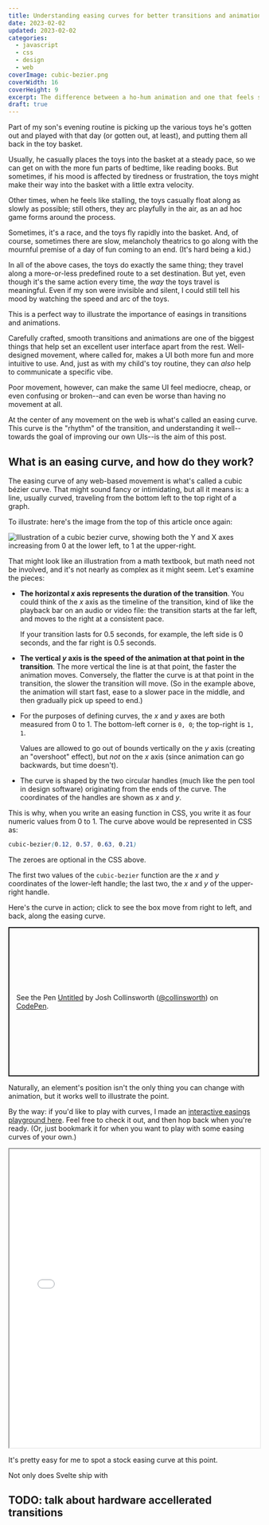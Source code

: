 ```yaml
---
title: Understanding easing curves for better transitions and animations
date: 2023-02-02
updated: 2023-02-02
categories:
  - javascript
  - css
  - design
  - web
coverImage: cubic-bezier.png
coverWidth: 16
coverHeight: 9
excerpt: The difference between a ho-hum animation and one that feels smooth and sleek is often just in the easing curve. Let's look at what easing curves are and how to use them take transitions to the next level.
draft: true
---
```


<script>
  import PullQuote from '$lib/components/PullQuote.svelte'
  import SideNote from '$lib/components/SideNote.svelte'
  import CalloutPlusQuote from '$lib/components/CalloutPlusQuote.svelte'
</script>


Part of my son's evening routine is picking up the various toys he's gotten out and played with that day (or gotten out, at least), and putting them all back in the toy basket.

Usually, he casually places the toys into the basket at a steady pace, so we can get on with the more fun parts of bedtime, like reading books. But sometimes, if his mood is affected by tiredness or frustration, the toys might make their way into the basket with a little extra velocity.

Other times, when he feels like stalling, the toys casually float along as slowly as possible; still others, they arc playfully in the air, as an ad hoc game forms around the process.

Sometimes, it's a race, and the toys fly rapidly into the basket. And, of course, sometimes there are slow, melancholy theatrics to go along with the mournful premise of a day of fun coming to an end. (It's hard being a kid.)

In all of the above cases, the toys do exactly the same thing; they travel along a more-or-less predefined route to a set destination. But yet, even though it's the same action every time, the _way_ the toys travel is meaningful. Even if my son were invisible and silent, I could still tell his mood by watching the speed and arc of the toys.

This is a perfect way to illustrate the importance of easings in transitions and animations.

Carefully crafted, smooth transitions and animations are one of the biggest things that help set an excellent user interface apart from the rest. Well-designed movement, where called for, makes a UI both more fun and more intuitive to use. And, just as with my child's toy routine, they can _also_ help to communicate a specific vibe.

Poor movement, however, can make the same UI feel mediocre, cheap, or even confusing or broken--and can even be worse than having no movement at all.

At the center of any movement on the web is what's called an easing curve. This curve is the "rhythm" of the transition, and understanding it well--towards the goal of improving our own UIs--is the aim of this post.


## What is an easing curve, and how do they work?

The easing curve of any web-based movement is what's called a cubic bézier curve. That might sound fancy or intimidating, but all it means is: a line, usually curved, traveling from the bottom left to the top right of a graph.

To illustrate: here's the image from the top of this article once again:

![Illustration of a cubic bezier curve, showing both the Y and X axes increasing from 0 at the lower left, to 1 at the upper-right.](/images/post_images/cubic-bezier.png)

That might look like an illustration from a math textbook, but math need not be involved, and it's not nearly as complex as it might seem. Let's examine the pieces:

- **The horizontal _x_ axis represents the duration of the transition**. You could think of the _x_ axis as the timeline of the transition, kind of like the playback bar on an audio or video file: the transition starts at the far left, and moves to the right at a consistent pace.

	If your transition lasts for 0.5 seconds, for example, the left side is 0 seconds, and the far right is 0.5 seconds.
- **The vertical _y_ axis is the speed of the animation at that point in the transition**. The more vertical the line is at that point, the faster the animation moves. Conversely, the flatter the curve is at that point in the transition, the slower the transition will move. (So in the example above, the animation will start fast, ease to a slower pace in the middle, and then gradually pick up speed to end.)
- For the purposes of defining curves, the _x_ and _y_ axes are both measured from 0 to 1. The bottom-left corner is `0, 0`; the top-right is `1, 1`.

	Values are allowed to go out of bounds vertically on the _y_ axis (creating an "overshoot" effect), but _not_ on the _x_ axis (since animation can go backwards, but time doesn't).
- The curve is shaped by the two circular handles (much like the pen tool in design software) originating from the ends of the curve. The coordinates of the handles are shown as _x_ and _y_.

This is why, when you write an easing function in CSS, you write it as four numeric values from 0 to 1. The curve above would be represented in CSS as:

```css
cubic-bezier(0.12, 0.57, 0.63, 0.21)
```

<SideNote>

The zeroes are optional in the CSS above.

</SideNote>

The first two values of the `cubic-bezier` function are the _x_ and _y_ coordinates of the lower-left handle; the last two, the _x_ and _y_ of the upper-right handle.

Here's the curve in action; click to see the box move from right to left, and back, along the easing curve.

<p class="codepen" data-height="300" data-default-tab="result" data-slug-hash="XWBGVRm" data-user="collinsworth" style="height: 300px; box-sizing: border-box; display: flex; align-items: center; justify-content: center; border: 2px solid; margin: 1em 0; padding: 1em;">
  <span>See the Pen <a href="https://codepen.io/collinsworth/pen/XWBGVRm">
  Untitled</a> by Josh Collinsworth (<a href="https://codepen.io/collinsworth">@collinsworth</a>)
  on <a href="https://codepen.io">CodePen</a>.</span>
</p>

Naturally, an element's position isn't the only thing you can change with animation, but it works well to illustrate the point.

By the way: if you'd like to play with curves, I made an [interactive easings playground here](/demos/easing). Feel free to check it out, and then hop back when you're ready. (Or, just bookmark it for when you want to play with some easing curves of your own.)

<iframe src="/demos/easing#demo-curve" width="100%" height="600px" />

I'd also like to give a shout-out here to [easings.co](https://easings.co), which lets you test out easing curves with a number of common UI transitions to see how they work firsthand visually.


## Why does easing matter?

While the workings of bézier curves make for interesting trivia, a reasonable question you might have at this point is: why does this matter? Or, why is it important to use one easing curve over another--or for that matter, any curve at all?

True, transitions and animations (good ones, anyway) are cool. They're fun. They're interesting. But beyond that, well-implemented transitions can also be _intuitive_.

In the real world, there little such thing as "instant." Nothing just appears or disappears. Things move into or out of place, and our brains perceive the changed state of things by observing that movement.

Similarly, when things move, _how_ they move is key in understanding the movement. Think of a simple motion, like waving your hand. Vary the speed of the wave, and notice how the "feel" and perceived meaning of the gesture varies. A slow wave seems unsure; a fast wave seems enthusiastic. One that starts fast then slows down—or vice versa—seems to indicate your feelings might have changed.



### Make it shorter than you think it should be

The absolute #1 dead giveaway of an amateurish transition is that it lasts too long.

I get it; if you just poured your time and effort into creating a great transition, you want to _enjoy_ it. If you're like me (and many other developers), you might even just sit there admiring your fanciful animation, watching it transition back and forth in delight.

The thing is: your users aren't as enamored—and therefore, not as patient—as you are. Your users came to this site to get something done, and they aren't interested in waiting longer than they need to for _anything_, regardless of how cool it may be.

My advice is: try to make your transitions as quick as possible, without being so short that the user might miss them. As a rule of thumb, I find that 200–400 milliseconds is the cap for most UI transition durations—although I'd say that stacks, so an out-then-in transition could go up to double that in most cases. (You wouldn't want the whiplash of _two_ separate animations crashing through as fast as possible.)

In any case, though: if you find yourself creating transitions anywhere near a full second or more, I'd seriously consider whether it's adding to the user experience, or detracting from it, as objectively as possible.


### Get the most out of easing curves

An easing curve is the speed at which a transition runs at various points in the animation. It might start slow, or end slow, or both. It might remain a continuous speed, or wildly change speed throughout.

If you've ever used CSS keywords like `linear` or `ease-in-out`, you probably know the basics here. But if not—or if you'd just like a visual—the website [easings.co](https://easings.co/) illustrates the concept quite well. Take a little time to play with the easing curves and see how they all look and feel.

Remember how our brains perceive change better when there's movement? In that same vein, movement looks more natural when it has an appropriate easing curve. Most of the movement that occurs in the real world doesn't remain a continuous speed; it starts fast, or ends fast, or is fast in the middle and slow on the ends. You probably open a door quickly, then slow it down once it's open wide enough. When you walk, you might be moving at a continuous speed, but each of your arms and legs moves quickly in the middle of the stride, then slows down and reverses course.

Think of a simple gesture, like raising your hand to ask a question. Do it at various speeds. Slow down and speed up, and as you do so, notice how _the meaning of the movement changes_.

Take this video as an example of the power of easing. Notice how this machine is doing (mostly) the exact same movement every single time, but the _easing_ of the movement changes the entire "personality" behind it.

<iframe width="560" height="315" src="https://www.youtube.com/embed/kproPsch7i0" title="YouTube video player" frameborder="0" allow="accelerometer; autoplay; clipboard-write; encrypted-media; gyroscope; picture-in-picture; web-share" allowfullscreen></iframe>

It's pretty easy for me to spot a stock easing curve at this point.

Not only does Svelte ship with 


## TODO: talk about hardware accellerated transitions